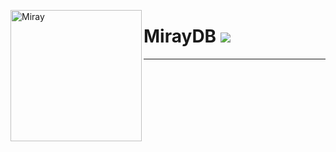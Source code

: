 <img width="210" height="210" align="left" alt="Miray" src="https://www.freelogodesign.org/file/app/client/thumb/baaed47d-257e-46b3-bb7f-a481450de9f9_200x200.png" style="max-width:100%;"><h1>MirayDB <img src="https://img.shields.io/github/repo-size/MirayXS/MirayDB?color=62d3f5&label=Repository&logo=github&style=flat-square"></h1>

<hr>
